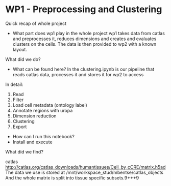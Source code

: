 # WP1 - Preprocessing and Clustering

Quick recap of whole project

- What part does wp1 play in the whole project
wp1 takes data from catlas and preprocesses it, reduces dimensions and creates and evaluates clusters on the cells. The data is then provided to wp2 with a known layout.

What did we do?

- What can be found here?
In the clustering.ipynb is our pipeline that reads catlas data, processes it and stores it for wp2 to access

In detail:
1. Read
2. Filter
3. Load cell metadata (ontology label)
4. Annotate regions with uropa
5. Dimension reduction
6. Clustering
7. Export


- How can I run this notebook?
- Install and execute

What did we find?


catlas
http://catlas.org/catlas_downloads/humantissues/Cell_by_cCRE/matrix.h5ad
The data we use is stored at /mnt/workspace_stud/mbentse/catlas_objects
And the whole matrix is split into tissue specific subsets.9+++9